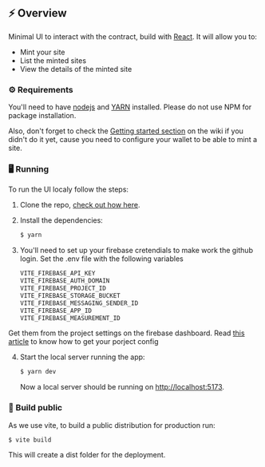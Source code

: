## ⚡ Overview

Minimal UI to interact with the contract, build with [React](https://reactjs.org/). It will allow you to:

- Mint your site
- List the minted sites
- View the details of the minted site

### ⚙️ Requirements

You'll need to have [nodejs](https://nodejs.org/en/) and [YARN](https://classic.yarnpkg.com/lang/en/docs/install/#mac-stable) installed. Please do not use NPM for package installation.

Also, don't forget to check the [Getting started section](https://github.com/fleekxyz/non-fungible-apps/wiki/%F0%9F%93%98-Getting-Started) on the wiki if you didn't do it yet, cause you need to configure your wallet to be able to mint a site.

### 🖥️ Running

To run the UI localy follow the steps:

1. Clone the repo, [check out how here](https://docs.github.com/en/repositories/creating-and-managing-repositories/cloning-a-repository).

2. Install the dependencies:

   ```bash
   $ yarn
   ```
3. You'll need to set up your firebase cretendials to make work the github login. Set the .env file with the following variables

   ```bash
   VITE_FIREBASE_API_KEY
   VITE_FIREBASE_AUTH_DOMAIN
   VITE_FIREBASE_PROJECT_ID
   VITE_FIREBASE_STORAGE_BUCKET
   VITE_FIREBASE_MESSAGING_SENDER_ID
   VITE_FIREBASE_APP_ID
   VITE_FIREBASE_MEASUREMENT_ID
   ```

Get them from the project settings on the firebase dashboard. Read [this article](https://support.google.com/firebase/answer/7015592?hl=en#zippy=%2Cin-this-article) to know how to get your porject config

4. Start the local server running the app:

   ```bash
   $ yarn dev
   ```

   Now a local server should be running on [http://localhost:5173](http://localhost:5173).

### 🤖 Build public

As we use vite, to build a public distribution for production run:

```bash
$ vite build
```

This will create a dist folder for the deployment.

